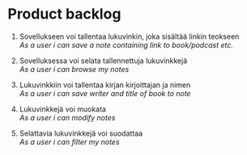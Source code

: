 # Product backlog

1. Sovellukseen voi tallentaa lukuvinkin, joka sisältää linkin teokseen  
_As a user i can save a note containing link to book/podcast etc._  

2. Sovelluksessa voi selata tallennettuja lukuvinkkejä  
_As a user i can browse my notes_  

3. Lukuvinkkiin voi tallentaa kirjan kirjoittajan ja nimen  
_As a user i can save writer and title of book to note_  

4. Lukuvinkkejä voi muokata  
_As a user i can modify notes_

5. Selattavia lukuvinkkejä voi suodattaa  
_As a user i can filter my notes_
